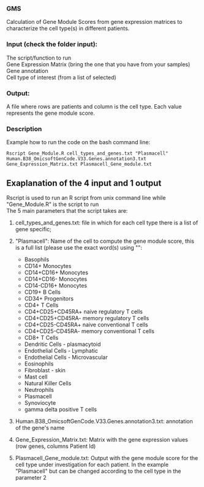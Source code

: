 ### GMS
Calculation of Gene Module Scores from gene expression matrices to characterize the cell type(s) in different patients.

### Input (check the folder input):  
The script/function to run  
Gene Expression Matrix (bring the one that you have from your samples)  
Gene annotation  
Cell type of interest (from a list of selected)  


### Output:  
A file where rows are patients and column is the cell type. Each value represents the gene module score.


### Description  
Example how to run the code on the bash command line:  
```
Rscript Gene_Module.R cell_types_and_genes.txt "Plasmacell" Human.B38_OmicsoftGenCode.V33.Genes.annotation3.txt Gene_Expression_Matrix.txt Plasmacell_Gene_module.txt  
```
## Exaplanation of the 4 input and 1 output  
Rscript is used to run an R script from unix command line while "Gene_Module.R" is the script to run  
The 5 main parameters that the script takes are:  
1) cell_types_and_genes.txt: file in which for each cell type there is a list of gene specific;  
2) "Plasmacell": Name of the cell to compute the gene module score, this is a full list (please use the exact word(s) using "":  
	- Basophils
	- CD14+ Monocytes
	- CD14+CD16+ Monocytes
	- CD14+CD16- Monocytes
	- CD14-CD16+ Monocytes
	- CD19+ B Cells
	- CD34+ Progenitors
	- CD4+ T Cells
	- CD4+CD25+CD45RA+ naive regulatory T cells
	- CD4+CD25+CD45RA- memory regulatory T cells
	- CD4+CD25-CD45RA+ naive conventional T cells
	- CD4+CD25-CD45RA- memory conventional T cells
	- CD8+ T Cells
	- Dendritic Cells - plasmacytoid
	- Endothelial Cells - Lymphatic
	- Endothelial Cells - Microvascular
	- Eosinophils
	- Fibroblast - skin
	- Mast cell
	- Natural Killer Cells
	- Neutrophils
	- Plasmacell
	- Synoviocyte
	- gamma delta positive T cells

3) Human.B38_OmicsoftGenCode.V33.Genes.annotation3.txt: annotation of the gene's name  
4) Gene_Expression_Matrix.txt: Matrix with the gene expression values  (row genes, columns Patient Id)
5) Plasmacell_Gene_module.txt: Output with the gene module score for the cell type under investigation for each patient. In the example "Plasmacell" but can be changed according to the cell type in the parameter 2  
